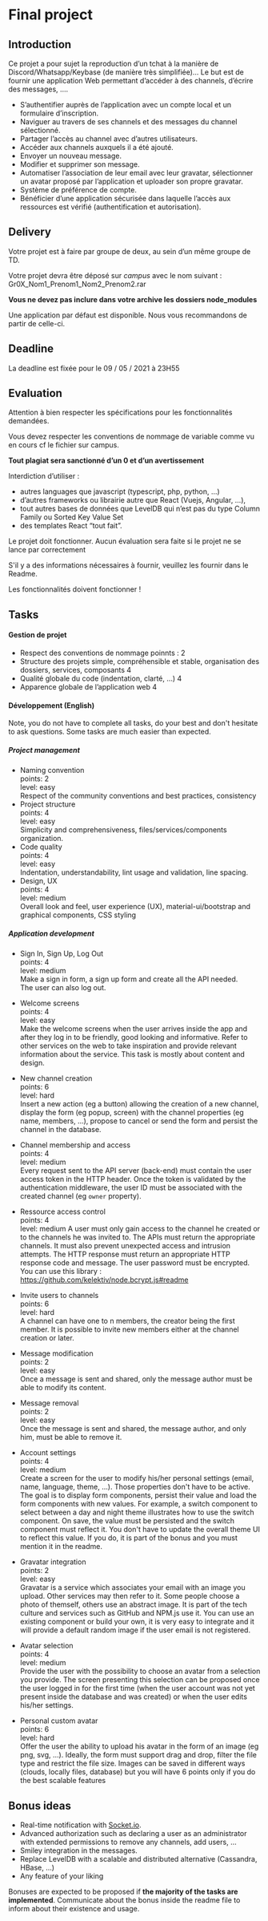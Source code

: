 
# Final project

## Introduction

Ce projet a pour sujet la reproduction d’un tchat à la manière de Discord/Whatsapp/Keybase (de manière très simplifiée)... Le but est de fournir une application Web permettant d’accéder à des channels, d’écrire des messages, ....

* S’authentifier auprès de l’application avec un compte local et un formulaire d’inscription.
* Naviguer au travers de ses channels et des messages du channel sélectionné.
* Partager l’accès au channel avec d’autres utilisateurs.
* Accéder aux channels auxquels il a été ajouté.
* Envoyer un nouveau message.
* Modifier et supprimer son message.
* Automatiser l’association de leur email avec leur gravatar, sélectionner un avatar proposé par l’application et uploader son propre gravatar.
* Système de préférence de compte.
* Bénéficier d’une application sécurisée dans laquelle l’accès aux ressources est vérifié (authentification et autorisation).

## Delivery

Votre projet est à faire par groupe de deux, au sein d’un même groupe de TD.

Votre projet devra être déposé sur *campus* avec le nom suivant : Gr0X_Nom1_Prenom1_Nom2_Prenom2.rar

**Vous ne devez pas inclure dans votre archive les dossiers node_modules**

Une application par défaut est disponible. Nous vous recommandons de partir de celle-ci.

## Deadline

La deadline est fixée pour le 09 / 05 / 2021 à 23H55

## Evaluation

Attention à bien respecter les spécifications pour les fonctionnalités demandées.

Vous devez respecter les conventions de nommage de variable comme vu en cours cf le fichier sur campus.

**Tout plagiat sera sanctionné d’un 0 et d’un avertissement**

Interdiction d’utiliser :

* autres languages que javascript (typescript, php, python, ...)
* d’autres frameworks ou librairie autre que React (Vuejs, Angular, …),
* tout autres bases de données que LevelDB qui n’est pas du type Column Family ou Sorted Key Value Set
* des templates React “tout fait”.

Le projet doit fonctionner. Aucun évaluation sera faite si le projet ne se lance par correctement

S'il y a des informations nécessaires à fournir, veuillez les fournir dans le Readme.

Les fonctionnalités doivent fonctionner !

## Tasks

#### Gestion de projet

* Respect des conventions de nommage
  poinnts : 2
* Structure des projets simple, compréhensible et stable, organisation des dossiers, services, composants 4
* Qualité globale du code (indentation, clarté, …) 4
* Apparence globale de l’application web 4

#### Développement (English)

Note, you do not have to complete all tasks, do your best and don't hesitate to ask questions. Some tasks are much easier than expected.

##### Project management

* Naming convention   
  points: 2   
  level: easy   
  Respect of the community conventions and best practices, consistency
* Project structure   
  points: 4   
  level: easy   
  Simplicity and comprehensiveness, files/services/components organization.
* Code quality   
  points: 4   
  level: easy   
  Indentation, understandability, lint usage and validation, line spacing.
* Design, UX   
  points: 4   
  level: medium   
  Overall look and feel, user experience (UX), material-ui/bootstrap and graphical components, CSS styling

##### Application development

* Sign In, Sign Up, Log Out   
  points: 4   
  level: medium   
  Make a sign in form, a sign up form and create all the API needed.   
  The user can also log out.

* Welcome screens   
  points: 4   
  level: easy   
  Make the welcome screens when the user arrives inside the app and after they log in to be friendly, good looking and informative. Refer to other services on the web to take inspiration and provide relevant information about the service. This task is mostly about content and design.
* New channel creation   
  points: 6   
  level: hard   
  Insert a new action (eg a button) allowing the creation of a new channel, display the form (eg popup, screen) with the channel properties (eg name, members, ...), propose to cancel or send the form and persist the channel in the database.
* Channel membership and access   
  points: 4   
  level: medium   
  Every request sent to the API server (back-end) must contain the user access token in the HTTP header. Once the token is validated by the authentication middleware, the user ID must be associated with the created channel (eg `owner` property).
* Ressource access control   
  points: 4   
  level: medium
  A user must only gain access to the channel he created or to the channels he was invited to. The APIs must return the appropriate channels. It must also prevent unexpected access and intrusion attempts. The HTTP response must return an appropriate HTTP response code and message.
  The user password must be encrypted. You can use this library : https://github.com/kelektiv/node.bcrypt.js#readme 
* Invite users to channels   
  points: 6   
  level: hard   
  A channel can have one to n members, the creator being the first member. It is possible to invite new members either at the channel creation or later.
* Message modification   
  points: 2   
  level: easy   
  Once a message is sent and shared, only the message author must be able to modify its content.
* Message removal   
  points: 2   
  level: easy   
  Once the message is sent and shared, the message author, and only him, must be able to remove it.
* Account settings   
  points: 4   
  level: medium   
  Create a screen for the user to modify his/her personal settings (email, name, language, theme, ...). Those properties don't have to be active. The goal is to display form components, persist their value and load the form components with new values. For example, a switch component to select between a day and night theme illustrates how to use the switch component. On save, the value must be persisted and the switch component must reflect it. You don't have to update the overall theme UI to reflect this value. If you do, it is part of the bonus and you must mention it in the readme.
* Gravatar integration   
  points: 2   
  level: easy   
  Gravatar is a service which associates your email with an image you upload. Other services may then refer to it. Some people choose a photo of themself, others use an abstract image. It is part of the tech culture and services such as GitHub and NPM.js use it. You can use an existing component or build your own, it is very easy to integrate and it will provide a default random image if the user email is not registered.
* Avatar selection   
  points: 4   
  level: medium   
  Provide the user with the possibility to choose an avatar from a selection you provide. The screen presenting this selection can be proposed once the user logged in for the first time (when the user account was not yet present inside the database and was created) or when the user edits his/her settings.
* Personal custom avatar   
  points: 6   
  level: hard   
  Offer the user the ability to upload his avatar in the form of an image (eg png, svg, ...). Ideally, the form must support drag and drop, filter the file type and restrict the file size.
  Images can be saved in different ways (clouds, locally files, database) but you will have 6 points only if you do the best scalable features

## Bonus ideas

* Real-time notification with [Socket.io](https://socket.io/).
* Advanced authorization such as declaring a user as an administrator with extended permissions to remove any channels, add users, ...
* Smiley integration in the messages.
* Replace LevelDB with a scalable and distributed alternative (Cassandra, HBase, ...)
* Any feature of your liking

Bonuses are expected to be proposed if **the majority of the tasks are implemented**. Communicate about the bonus inside the readme file to inform about their existence and usage.